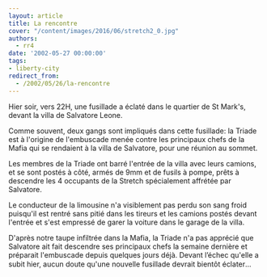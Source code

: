 ```yaml
---
layout: article
title: La rencontre
cover: "/content/images/2016/06/stretch2_0.jpg"
authors:
  - rr4
date: '2002-05-27 00:00:00'
tags:
- liberty-city
redirect_from:
  - /2002/05/26/la-rencontre
---
```


Hier soir, vers 22H, une fusillade a éclaté dans le quartier de St Mark's, devant la villa de Salvatore Leone.

Comme souvent, deux gangs sont impliqués dans cette fusillade: la Triade est à l'origine de l'embuscade menée contre les principaux chefs de la Mafia qui se rendaient à la villa de Salvatore, pour une réunion au sommet.

Les membres de la Triade ont barré l'entrée de la villa avec leurs camions, et se sont postés à côté, armés de 9mm et de fusils à pompe, prêts à descendre les 4 occupants de la Stretch spécialement affrétée par Salvatore.

Le conducteur de la limousine n'a visiblement pas perdu son sang froid puisqu'il est rentré sans pitié dans les tireurs et les camions postés devant l'entrée et s'est empressé de garer la voiture dans le garage de la villa.

D'après notre taupe infiltrée dans la Mafia, la Triade n'a pas apprécié que Salvatore ait fait descendre ses principaux chefs la semaine dernière et préparait l'embuscade depuis quelques jours déjà. Devant l’échec qu'elle a subit hier, aucun doute qu'une nouvelle fusillade devrait bientôt éclater...